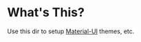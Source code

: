 # What's This?

Use this dir to setup [Material-UI](https://www.google.com/search?q=materialUI&oq=materialUI+&aqs=chrome.0.69i59l5j35i39j0j69i60.2181j0j7&sourceid=chrome&ie=UTF-8) themes, etc.
